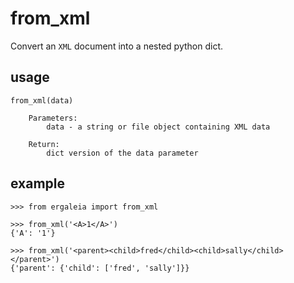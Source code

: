 # from_xml

Convert an `XML` document into a nested python dict.

## usage
```
from_xml(data)

    Parameters:
        data - a string or file object containing XML data

    Return:
        dict version of the data parameter
```

## example
```
>>> from ergaleia import from_xml

>>> from_xml('<A>1</A>')
{'A': '1'}

>>> from_xml('<parent><child>fred</child><child>sally</child></parent>')
{'parent': {'child': ['fred', 'sally']}}
```
